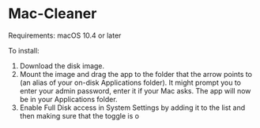 # Mac-Cleaner

Requirements: macOS 10.4 or later

To install:

1. Download the disk image.
2. Mount the image and drag the app to the folder that the arrow points to (an alias of your on-disk Applications folder). It might prompt you to enter your admin password, enter it if your Mac asks. The app will now be in your Applications folder.
3. Enable Full Disk access in System Settings by adding it to the list and then making sure that the toggle is o
